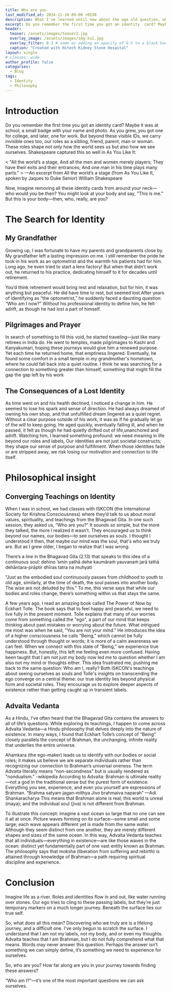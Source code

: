 ```yaml
---
title: Who are you
last_modified_at: 2024-11-10 09:00 +0530
description: What I've learned until now about the age old question, who are you?
excerpt: Do you remember the first time you got an identity  card? Maybe it was at school, a small badge with your name and photo.
header:
  teaser: /assets/images/teaser2.jpg
  overlay_image: /assets/images/img-ks2.jpg
  overlay_filter: 0.3 # same as adding an opacity of 0.5 to a black background
  caption: "Created with Hitech Kidney Stone Hospital" 
layout: single
# classes: wide
author_profile: false
categories:
  - Blog
tags:
  - Identity
  - Philosophy
---
```

# Introduction
Do you remember the first time you got an identity  card? Maybe it was at school, a small badge with your name and photo. As you grew, you got one for college, and later, one for work. But beyond these visible IDs, we carry invisible ones too, our roles as a sibling, friend, parent, man or woman. These roles shape not only how the world sees us but also how we see ourselves. 
Shakespeare captured this so well in As You Like It:

< "All the world’s a stage,
And all the men and women merely players;
They have their exits and their entrances;
And one man in his time plays many parts." >
—An excerpt from All the world’s a stage (from As You Like It, spoken by Jaques to Duke Senior) William Shakespeare

Now, imagine removing all these identity cards from around your neck—who would you be then?
You might look at your body and say, "This is me." But this is your body—then, who, really, are you?

# The Search for Identity
## My Grandfather
Growing up, I was fortunate to have my parents and grandparents close by. My grandfather left a lasting impression on me. I still remember the pride he took in his work as an optometrist and the warmth his patients had for him. Long ago, he even tried to start a lens factory! But when that didn’t work out, he returned to his practice, dedicating himself to it for decades until retirement.

You’d think retirement would bring rest and relaxation, but for him, it was anything but peaceful. He did have time to rest, but seemed lost.After years of identifying as “the optometrist,” he suddenly faced a daunting question: “Who am I now?” Without his professional identity to define him, he felt adrift, as though he had lost a part of himself.

## Pilgrimages and Prayer
In search of something to fill this void, he started traveling—just like many retirees in India do. He went to temples, made pilgrimages to Kashi and Kanyakumari, hoping these journeys would give him a renewed purpose. Yet each time he returned home, that emptiness lingered. Eventually, he found some comfort in a small temple in my grandmother's hometown, where he could fall back into a quiet routine. I think he was searching for a connection to something greater than himself, something that might fill the gap the gap left by his work

## The Consequences of a Lost Identity
As time went on and his health declined, I noticed a change in him. He seemed to lose his spark and sense of direction. He had always dreamed of owning his own shop, and that unfulfilled dream lingered as a quiet regret. Without a clear purpose outside of his work, it was as if he gradually let go of the will to keep going. He aged quickly, eventually falling ill, and when he passed, it felt as though he had quietly drifted out of life,unanchored and adrift. 
Watching him, I learned something profound: we need meaning in life beyond our roles and labels, Our identities are not just societal constructs; they shape our sense of purpose and fulfillment. When those identities fade or are stripped away, we risk losing our motivation and connection to life itself.

# Philosophical insight
## Converging Teachings on Identity
When I was in school, we had classes with ISKCON (the International Society for Krishna Consciousness) where they’d talk to us about moral values, spirituality, and teachings from the Bhagavad Gita. In one such session, they asked us, “Who are you?” It sounds so simple, but the more they talked, the more I realized it wasn’t. They encouraged us to think beyond our names, our bodies—to see ourselves as souls. I thought I understood it then, that maybe our mind was the soul, that's who we truly are. But as I grew older, I began to realize that I was wrong.

There’s a line in the Bhagavad Gita (2.13) that speaks to this idea of a continuous soul:
dehino ’smin yathā dehe kaumāraṁ yauvanaṁ jarā
tathā dehāntara-prāptir dhīras tatra na muhyati

"Just as the embodied soul continuously passes from childhood to youth to old age, similarly, at the time of death, the soul passes into another body. The wise are not deluded by this."
To me, this verse says that while our bodies and roles change, there’s something within us that stays the same.

A few years ago, I read an amazing book called The Power of Now by Eckhart Tolle. The book says that to feel happy and peaceful, we need to live fully in the present moment. Tolle explains that many of our worries come from something called the "ego", a part of our mind that keeps thinking about past mistakes or worrying about the future. 
What intrigued me most was when he said, "You are not your mind." He introduces the idea of a higher consciousness he calls “Being,” which cannot be fully understood through thought or words; it is more of a calm awareness we can feel. When we connect with this state of “Being,” we experience true happiness.
But, honestly, this left me feeling even more confused. Having been taught that I am not just my body now led me to question whether I am also not my mind or thoughts either. This idea frustrated me, pushing me back to the same question: Who am I, really?
Both ISKCON's teachings about seeing ourselves as souls and Tolle's insights on transcending the ego converge on a central theme: our true identity lies beyond physical form and societal roles. They encourage us to explore deeper aspects of existence rather than getting caught up in transient labels.


## Advaita Vedanta
As a Hindu, I’ve often heard that the Bhagavad Gita contains the answers to all of life’s questions. While exploring its teachings, I happen to come across Advaita Vedanta—a Hindu philosophy that delves deeply into the nature of existence. In many ways, I found that Eckhart Tolle’s concept of “Being” closely parallels the concept of Brahman, the unchanging, infinite reality that underlies the entire universe.

Ahamkara (the ego-maker) leads us to identify with our bodies or social roles; it makes us believe we are separate individuals rather than recognizing our connection to Brahman’s universal oneness.
The term Advaita literally means "non-secondness" but is usually rendered as "nondualism." -wikipedia
According to Advaita:
Brahman is ultimate reality—not a god in the traditional sense but the purest form of existence.
 Everything you see, experience, and even you yourself are expressions of Brahman.
“Brahma satyam jagan-mithya
Jivo brahmaiva naparah” —Adi Shankaracharya
This means that Brahman alone is real; this world is unreal (maya); and the individual soul (jiva) is not different from Brahman.

To illustrate this concept: imagine a vast ocean so large that no one can see it all at once. Picture waves forming on its surface—some small and some large; each wave appears different yet is made from the same water. Although they seem distinct from one another, they are merely different shapes and sizes of the same ocean.
In this way, Advaita Vedanta teaches that all individuals—everything in existence—are like those waves in the ocean: distinct yet fundamentally part of one vast entity known as Brahman. The philosophy says that moksha (liberation from suffering and rebirth) is attained through knowledge of Brahman—a path requiring spiritual discipline and experience.
# Conclusion
Imagine life as a river. Roles and identities flow in and out, like water running over stones. Our ego tries to cling to these passing labels, but they’re just temporary markers on a much longer journey. Beneath the surface lies our true self.

So, what does all this mean? Discovering who we truly are is a lifelong journey, and a difficult one. I've only begun to scratch the surface. I understand that I am not my labels, not my body, and or even my thoughts. Advaita teaches that I am Brahman, but I do not fully comprehend what that means. 
Words may never answer this question. Perhaps the answer isn’t something we can simply define, it’s something we need to experience for ourselves.

So, who are you? How far along are you in your journey towards finding these answers?

“Who am I?”—it’s one of the most important questions we can ask ourselves.
